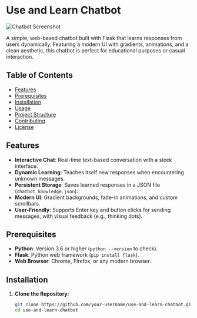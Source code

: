 # Use and Learn Chatbot

![Chatbot Screenshot](image.png) <!-- Add a screenshot if you have one -->

A simple, web-based chatbot built with Flask that learns responses from users dynamically. Featuring a modern UI with gradients, animations, and a clean aesthetic, this chatbot is perfect for educational purposes or casual interaction.

## Table of Contents
- [Features](#features)
- [Prerequisites](#prerequisites)
- [Installation](#installation)
- [Usage](#usage)
- [Project Structure](#project-structure)
- [Contributing](#contributing)
- [License](#license)

## Features
- **Interactive Chat**: Real-time text-based conversation with a sleek interface.
- **Dynamic Learning**: Teaches itself new responses when encountering unknown messages.
- **Persistent Storage**: Saves learned responses in a JSON file (`chatbot_knowledge.json`).
- **Modern UI**: Gradient backgrounds, fade-in animations, and custom scrollbars.
- **User-Friendly**: Supports Enter key and button clicks for sending messages, with visual feedback (e.g., thinking dots).

## Prerequisites
- **Python**: Version 3.6 or higher (`python --version` to check).
- **Flask**: Python web framework (`pip install flask`).
- **Web Browser**: Chrome, Firefox, or any modern browser.

## Installation
1. **Clone the Repository**:
   ```bash
   git clone https://github.com/your-username/use-and-learn-chatbot.git
   cd use-and-learn-chatbot
